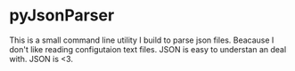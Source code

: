 # pyJsonParser

This is a small command line utility I build to parse json files. Beacause I don't like reading configutaion text files. 
JSON is easy to understan an deal with. JSON is <3.


